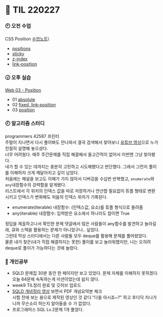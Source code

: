 # 🧐 TIL 220227

### 🕘 오전 수업

CSS Position [수업노트](CSS_Position.md)\

- [positions](/week10/02.27/01.html)
- [sticky](/week10/02.27/02.html)
- [z-index](/week10/02.27/03.html)
- [link-position](/week10/02.27/04.html)

### 🕜 오후 실습

[Web 03 - Position](Web%2003%20-%20Position/)

- 01 [absolute](Web%2003%20-%20Position/01_%EC%9D%B4%EB%AF%B8%EC%A7%80%20%EC%9C%84%20%EC%9D%B4%EB%AF%B8%EC%A7%80/01.html)
- 02 [fixed, link-position](Web%2003%20-%20Position/02_%EC%9A%B0%EC%B8%A1%20%ED%95%98%EB%8B%A8%20%EA%B3%A0%EC%A0%95%20%EB%B2%84%ED%8A%BC/index.html)
- 03 [position](Web%2003%20-%20Position/03_%EC%83%81%ED%92%88%20%EC%A0%95%EB%B3%B4%20%EC%B9%B4%EB%93%9C/03.html)

### 🕗 알고리즘 스터디

programmers 42587 프린터\
주말이 지나면서 다시 풀어봐도 안나와서 결국 검색해서 찾아보니 [유튜브 영상](https://www.youtube.com/watch?v=ZMfuDnUfdAc)으로 누가 친절히 설명해 놓으셨다.\
너무 어려웠다. 매주 주간문제를 직접 해결해서 들고간적이 없어서 이번엔 그냥 찾아봤다.\
내가 할 수 있는 데까지는 충분히 고민하고 시도해봤다고 판단했다. 그래서 그런지 풀이를 이해하자 크게 깨달아지고 깊이 남았다.\
처음에는 해설을 보고도 이해가 가지 않아서 디버깅을 수십번 반복했고, `enumerate`와 `any`내장함수의 강력함을 알게됐다.\
리스트에서 각 위치의 인덱스 값을 따로 저장하거나 연산할 필요없이 튜플 형태로 변환시키고 인덱스가 변화해도 처음의 인덱스 위치가 기록된다.

- enumerate(iterable) 내장함수: (인덱스값, 요소)를 튜플 형식으로 돌려줌
- any(iterable) 내장함수: 입력받은 요소에서 하나라도 참이면 True

정답을 제출하고나서 확인한 문제 댓글에서 많은 사람들이 any함수를 발견하고 놀라길래, 큐와 스택을 활용하는 문제가 아니었구나.. 싶었다.\
그런데 막상 스터디에서는 다른 사람들 모두 deque를 활용해 문제를 풀어왔었다.\
물론 내가 찾은(내가 직접 해결하지는 못한) 풀이를 보고 놀라워했지만, 나는 오히려 deque로 풀이가 가능하다는 것에 놀랐다.

### 🧐 개인공부

- SQLD 문제집 30분 동안 한 페이지만 보고 있었다. 문제 자체를 이해하지 못하겠다. 오늘 64문제 속독하는게 미션이었는데 쉽지 않다.
- week9 TIL정리 완료 및 깃허브 업로드
- [SQLD 개념정리 영상](https://www.youtube.com/watch?v=PC3ypt_VGWI) 보면서 PDF 개념요약본 체크\
  시험 전에 보는 용으로 제작된 영상인 것 같다."다들 아시죠~?" 하고 후다닥 지나가니까 무슨소리 하는지 알아들을 수 가 없었다.
- 프로그래머스 SQL Lv.2문제 1개 풀었다.
